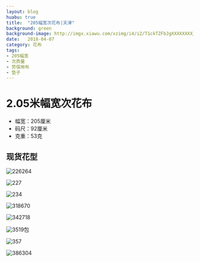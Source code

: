 ```yaml
---
layout: blog
huabu: true
title:  "205幅宽次花布|天津"
background: green
background-image: http://imgx.xiawu.com/xzimg/i4/i2/T1ckTZFbJgXXXXXXXX_!!0-item_pic.jpg
date:   2018-04-07
category: 花布
tags:
- 205幅宽
- 次质量
- 劳保用布
- 垫子
---
```


# 2.05米幅宽次花布
- 幅宽：205厘米
- 码尺：92厘米
- 克重：53克

## 现货花型

<!--![193](http://ww2.sinaimg.cn/large/0060lm7Tly1fprcy056dlj30zk0eon4t.jpg)-->

![226](http://wx1.sinaimg.cn/mw690/0060lm7Tly1fq3vfwxfgmj31hc0or11h.jpg)264

![227](http://wx2.sinaimg.cn/mw690/0060lm7Tly1fq3uklg6rmj30vm0hsjtm.jpg)

![234](http://wx4.sinaimg.cn/mw690/0060lm7Tly1fq3um5lql9j319k0fjtcd.jpg)


![318](http://wx1.sinaimg.cn/mw690/0060lm7Tly1fq9wwfxes4j30u00mgaex.jpg)670

<!--![341](http://ww1.sinaimg.cn/large/0060lm7Tly1fprcyr1985j30oa06u40k.jpg)-->

![342](http://wx1.sinaimg.cn/mw690/0060lm7Tly1fq9wybsmw6j30zk0er7dz.jpg)718

![351](http://ww1.sinaimg.cn/large/0060lm7Tly1fptgl55bpqj30s10aj0yc.jpg)9包

<!--![355](http://wx3.sinaimg.cn/mw690/0060lm7Tly1fq3upwwrw1j31kw0ga1i0.jpg)-->

![357](http://wx4.sinaimg.cn/mw690/0060lm7Tly1fqej4w9o2lj30yr0d7tay.jpg)

<!--![358](http://ww4.sinaimg.cn/large/0060lm7Tly1fprcz9womsj31730e8ngc.jpg)-->

<!--![359](http://wx1.sinaimg.cn/mw690/0060lm7Tly1fq3uqwxmghj31jf0hsnfs.jpg)-->

<!--![375](http://wx3.sinaimg.cn/mw690/0060lm7Tly1fq3vhg101nj31hc0lcwoy.jpg)-->

![386](http://wx1.sinaimg.cn/mw690/0060lm7Tly1fq9wz5rw2jj30u00h0gqo.jpg)304
